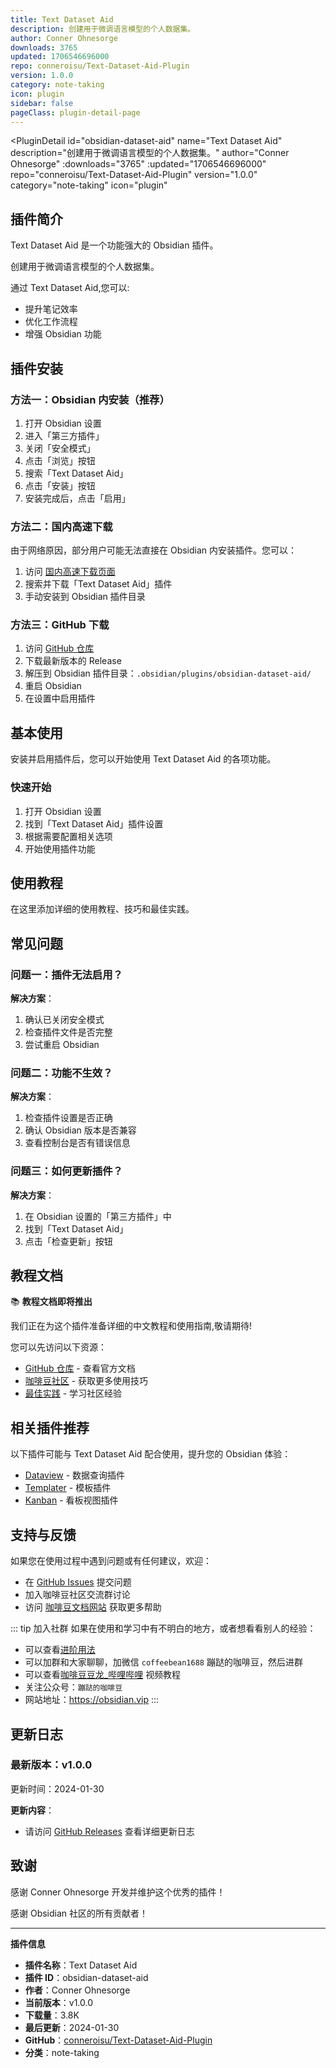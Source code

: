 ```yaml
---
title: Text Dataset Aid
description: 创建用于微调语言模型的个人数据集。
author: Conner Ohnesorge
downloads: 3765
updated: 1706546696000
repo: conneroisu/Text-Dataset-Aid-Plugin
version: 1.0.0
category: note-taking
icon: plugin
sidebar: false
pageClass: plugin-detail-page
---
```


<PluginDetail
  id="obsidian-dataset-aid"
  name="Text Dataset Aid"
  description="创建用于微调语言模型的个人数据集。"
  author="Conner Ohnesorge"
  :downloads="3765"
  :updated="1706546696000"
  repo="conneroisu/Text-Dataset-Aid-Plugin"
  version="1.0.0"
  category="note-taking"
  icon="plugin"
>

<!-- AUTO_GENERATED_START -->
## 插件简介

Text Dataset Aid 是一个功能强大的 Obsidian 插件。

创建用于微调语言模型的个人数据集。

通过 Text Dataset Aid,您可以:

- 提升笔记效率
- 优化工作流程
- 增强 Obsidian 功能

<!-- AUTO_GENERATED_END -->

<!-- AUTO_GENERATED_START -->
## 插件安装

### 方法一：Obsidian 内安装（推荐）

1. 打开 Obsidian 设置
2. 进入「第三方插件」
3. 关闭「安全模式」
4. 点击「浏览」按钮
5. 搜索「Text Dataset Aid」
6. 点击「安装」按钮
7. 安装完成后，点击「启用」

### 方法二：国内高速下载

由于网络原因，部分用户可能无法直接在 Obsidian 内安装插件。您可以：

1. 访问 [国内高速下载页面](/zh/documentation/obsidian-plugins-download.html)
2. 搜索并下载「Text Dataset Aid」插件
3. 手动安装到 Obsidian 插件目录

### 方法三：GitHub 下载

1. 访问 [GitHub 仓库](https://github.com/conneroisu/Text-Dataset-Aid-Plugin)
2. 下载最新版本的 Release
3. 解压到 Obsidian 插件目录：`.obsidian/plugins/obsidian-dataset-aid/`
4. 重启 Obsidian
5. 在设置中启用插件

## 基本使用

安装并启用插件后，您可以开始使用 Text Dataset Aid 的各项功能。

### 快速开始

1. 打开 Obsidian 设置
2. 找到「Text Dataset Aid」插件设置
3. 根据需要配置相关选项
4. 开始使用插件功能

<!-- AUTO_GENERATED_END -->

<!-- CUSTOM_CONTENT_START:tutorial -->
## 使用教程

在这里添加详细的使用教程、技巧和最佳实践。

<!-- CUSTOM_CONTENT_END:tutorial -->

<!-- SHARED_CONTENT_START -->
## 常见问题

### 问题一：插件无法启用？

**解决方案**：
1. 确认已关闭安全模式
2. 检查插件文件是否完整
3. 尝试重启 Obsidian

### 问题二：功能不生效？

**解决方案**：
1. 检查插件设置是否正确
2. 确认 Obsidian 版本是否兼容
3. 查看控制台是否有错误信息

### 问题三：如何更新插件？

**解决方案**：
1. 在 Obsidian 设置的「第三方插件」中
2. 找到「Text Dataset Aid」
3. 点击「检查更新」按钮

## 教程文档

📚 **教程文档即将推出**

我们正在为这个插件准备详细的中文教程和使用指南,敬请期待!

您可以先访问以下资源：
- [GitHub 仓库](https://github.com/conneroisu/Text-Dataset-Aid-Plugin) - 查看官方文档
- [咖啡豆社区](/zh/bases/) - 获取更多使用技巧
- [最佳实践](/zh/best-practices/) - 学习社区经验

## 相关插件推荐

以下插件可能与 Text Dataset Aid 配合使用，提升您的 Obsidian 体验：

- [Dataview](/zh/plugins/dataview.html) - 数据查询插件
- [Templater](/zh/plugins/templater-obsidian.html) - 模板插件
- [Kanban](/zh/plugins/obsidian-kanban.html) - 看板视图插件

## 支持与反馈

如果您在使用过程中遇到问题或有任何建议，欢迎：

- 在 [GitHub Issues](https://github.com/conneroisu/Text-Dataset-Aid-Plugin/issues) 提交问题
- 加入咖啡豆社区交流群讨论
- 访问 [咖啡豆文档网站](https://obsidian.vip) 获取更多帮助

::: tip 加入社群
如果在使用和学习中有不明白的地方，或者想看看别人的经验：
- 可以查看[进阶用法](/zh/advanced)
- 可以加群和大家聊聊，加微信 `coffeebean1688` 蹦跶的咖啡豆，然后进群
- 可以查看[咖啡豆豆龙_哔哩哔哩](https://space.bilibili.com/618777356) 视频教程
- 关注公众号：`蹦跶的咖啡豆`
- 网站地址：https://obsidian.vip
:::
<!-- SHARED_CONTENT_END -->

<!-- AUTO_GENERATED_START -->
## 更新日志

### 最新版本：v1.0.0

更新时间：2024-01-30

**更新内容**：
- 请访问 [GitHub Releases](https://github.com/conneroisu/Text-Dataset-Aid-Plugin/releases) 查看详细更新日志

## 致谢

感谢 Conner Ohnesorge 开发并维护这个优秀的插件！

感谢 Obsidian 社区的所有贡献者！

---

**插件信息**
- **插件名称**：Text Dataset Aid
- **插件 ID**：obsidian-dataset-aid
- **作者**：Conner Ohnesorge
- **当前版本**：v1.0.0
- **下载量**：3.8K
- **最后更新**：2024-01-30
- **GitHub**：[conneroisu/Text-Dataset-Aid-Plugin](https://github.com/conneroisu/Text-Dataset-Aid-Plugin)
- **分类**：note-taking
<!-- AUTO_GENERATED_END -->

</PluginDetail>

